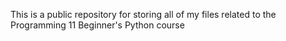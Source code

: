 This is a public repository for storing all of my files related to the Programming 11 Beginner's Python course